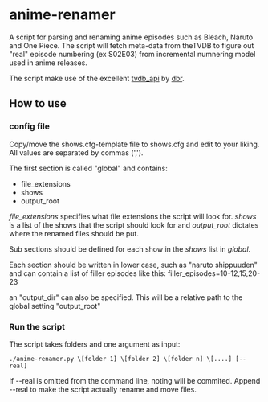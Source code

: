 anime-renamer
=============

A script for parsing and renaming anime episodes such as Bleach, Naruto and One Piece. The script will fetch meta-data from theTVDB to figure out "real" episode numbering (ex S02E03) from incremental numnering model used in anime releases.

The script make use of the excellent [tvdb_api](https://github.com/dbr/tvdb_api) by [dbr](https://github.com/dbr).

## How to use
### config file
Copy/move the shows.cfg-template file to shows.cfg and edit to your liking. All values are separated by commas (',').

The first section is called "global" and contains:

 * file_extensions
 * shows
 * output_root

_file\_extensions_ specifies what file extensions the script will look for. _shows_ is a list of the shows that the script should look for and _output\_root_ dictates where the renamed files should be put.

Sub sections should be defined for each show in the _shows_ list in _global_.

Each section should be written in lower case, such as "naruto shippuuden" and can contain a list of filler episodes like this:
filler_episodes=10-12,15,20-23

an "output\_dir" can also be specified. This will be a relative path to the global setting "output\_root"

### Run the script
The script takes folders and one argument as input:

    ./anime-renamer.py \[folder 1] \[folder 2] \[folder n] \[....] [--real]


If --real is omitted from the command line, noting will be commited. Append --real to make the script actually rename and move files.

